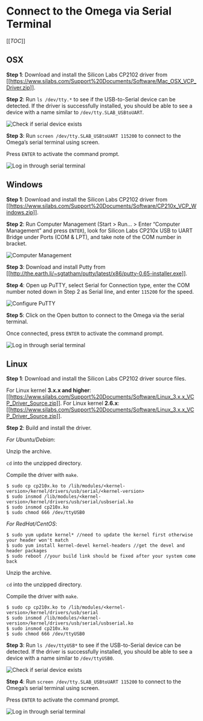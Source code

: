 # Connect to the Omega via Serial Terminal

[[_TOC_]]

## OSX

**Step 1**: Download and install the Silicon Labs CP2102 driver from [[https://www.silabs.com/Support%20Documents/Software/Mac_OSX_VCP_Driver.zip]].

**Step 2**: Run `ls /dev/tty.*` to see if the USB-to-Serial device can be detected. If the driver is successfully installed, you should be able to see a device with a name similar to `/dev/tty.SLAB_USBtoUART`.

![Check if serial device exists](//i.imgur.com/FLn2p35h.jpg "Check if serial device exists")

**Step 3**: Run `screen /dev/tty.SLAB_USBtoUART 115200` to connect to the Omega’s serial terminal using screen.

Press `ENTER` to activate the command prompt.

![Log in through serial terminal](//i.imgur.com/cGANJefh.jpg "Log in through serial terminal")

## Windows

**Step 1**: Download and install the Silicon Labs CP2102 driver from [[https://www.silabs.com/Support%20Documents/Software/CP210x_VCP_Windows.zip]].

**Step 2**: Run Computer Management (Start > Run… > Enter “Computer Management” and press ```ENTER```), look for Silicon Labs CP210x USB to UART Bridge under Ports (COM & LPT), and take note of the COM number in bracket.

![Computer Management](//i.imgur.com/0fFBiNNh.jpg "Computer Management")

**Step 3**: Download and install Putty from [[http://the.earth.li/~sgtatham/putty/latest/x86/putty-0.65-installer.exe]].

**Step 4**: Open up PuTTY, select Serial for Connection type, enter the COM number noted down in Step 2 as Serial line, and enter ```115200``` for the speed.

![Configure PuTTY](//i.imgur.com/jnREOQth.jpg "Configure PuTTY")

**Step 5**: Click on the Open button to connect to the Omega via the serial terminal.

Once connected, press `ENTER` to activate the command prompt.

![Log in through serial terminal](//i.imgur.com/d6INMZkh.jpg "Log in through serial terminal")

## Linux

**Step 1**: Download and install the Silicon Labs CP2102 driver source files.

For Linux kernel **3.x.x and higher**: [[https://www.silabs.com/Support%20Documents/Software/Linux_3.x.x_VCP_Driver_Source.zip]].
For Linux kernel **2.6.x**: [[https://www.silabs.com/Support%20Documents/Software/Linux_3.x.x_VCP_Driver_Source.zip]].

**Step 2**: Build and install the driver.

*For Ubuntu/Debian*:

Unzip the archive.

`cd` into the unzipped directory.

Compile the driver with `make`.

```
$ sudo cp cp210x.ko to /lib/modules/<kernel-version>/kernel/drivers/usb/serial/<kernel-version>
$ sudo insmod /lib/modules/<kernel-version>/kernel/drivers/usb/serial/usbserial.ko
$ sudo insmod cp210x.ko
$ sudo chmod 666 /dev/ttyUSB0
```

*For RedHat/CentOS*:

```
$ sudo yum update kernel* //need to update the kernel first otherwise your header won't match
$ sudo yum install kernel-devel kernel-headers //get the devel and header packages
$ sudo reboot //your build link should be fixed after your system come back
```

Unzip the archive.

`cd` into the unzipped directory.

Compile the driver with `make`.

```
$ sudo cp cp210x.ko to /lib/modules/<kernel-version>/kernel/drivers/usb/serial
$ sudo insmod /lib/modules/<kernel-version>/kernel/drivers/usb/serial/usbserial.ko
$ sudo insmod cp210x.ko
$ sudo chmod 666 /dev/ttyUSB0
```


**Step 3**: Run `ls /dev/ttyUSB*` to see if the USB-to-Serial device can be detected. If the driver is successfully installed, you should be able to see a device with a name similar to `/dev/ttyUSB0`.

![Check if serial device exists](//i.imgur.com/p1OwSE6h.png "Check if serial device exists")

**Step 4**: Run `screen /dev/tty.SLAB_USBtoUART 115200` to connect to the Omega’s serial terminal using screen.

Press `ENTER` to activate the command prompt.

![Log in through serial terminal](//i.imgur.com/sENEIX8h.png "Log in through serial terminal")
